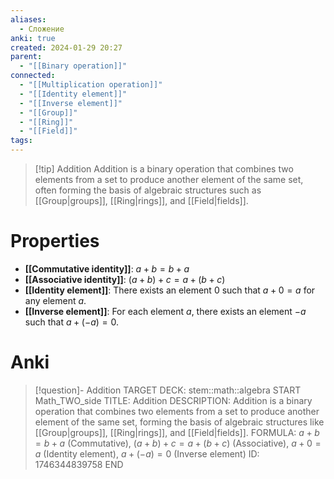 ```yaml
---
aliases:
  - Сложение
anki: true
created: 2024-01-29 20:27
parent:
  - "[[Binary operation]]"
connected:
  - "[[Multiplication operation]]"
  - "[[Identity element]]"
  - "[[Inverse element]]"
  - "[[Group]]"
  - "[[Ring]]"
  - "[[Field]]"
tags: 
---
```


> [!tip] Addition
Addition is a binary operation that combines two elements from a set to produce another element of the same set, often forming the basis of algebraic structures such as [[Group|groups]], [[Ring|rings]], and [[Field|fields]].

# Properties
- **[[Commutative identity]]**: $a + b = b + a$
- **[[Associative identity]]**: $(a + b) + c = a + (b + c)$
- **[[Identity element]]**: There exists an element $0$ such that $a + 0 = a$ for any element $a$.
- **[[Inverse element]]**: For each element $a$, there exists an element $-a$ such that $a + (-a) = 0$.

# Anki
> [!question]- Addition
TARGET DECK: stem::math::algebra
START
Math_TWO_side
TITLE: Addition
DESCRIPTION: Addition is a binary operation that combines two elements from a set to produce another element of the same set, forming the basis of algebraic structures like [[Group|groups]], [[Ring|rings]], and [[Field|fields]].
FORMULA: 
$a + b = b + a$ (Commutative), 
$(a + b) + c = a + (b + c)$ (Associative), 
$a + 0 = a$ (Identity element),
$a + (-a) = 0$ (Inverse element)
ID: 1746344839758
END















